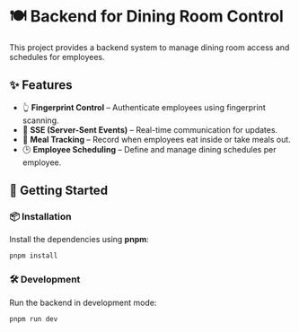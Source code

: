 # 🍽️ Backend for Dining Room Control

This project provides a backend system to manage dining room access and schedules for employees.

## ✨ Features
- 👆 **Fingerprint Control** – Authenticate employees using fingerprint scanning.  
- 🔄 **SSE (Server-Sent Events)** – Real-time communication for updates.  
- 🍲 **Meal Tracking** – Record when employees eat inside or take meals out.  
- 🕒 **Employee Scheduling** – Define and manage dining schedules per employee.  

## 🚀 Getting Started

### 📦 Installation
Install the dependencies using **pnpm**:
```bash
pnpm install
```

### 🛠 Development
Run the backend in development mode:
```bash
pnpm run dev
